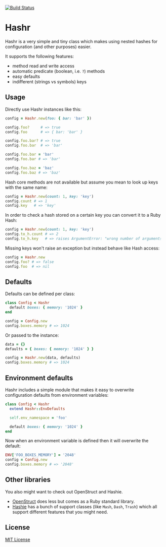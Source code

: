 [![Build Status](https://secure.travis-ci.org/svenfuchs/hashr.png)](http://travis-ci.org/svenfuchs/hashr)

# Hashr

Hashr is a very simple and tiny class which makes using nested hashes for
configuration (and other purposes) easier.

It supports the following features:

* method read and write access
* automatic predicate (boolean, i.e. `?`) methods
* easy defaults
* indifferent (strings vs symbols) keys

## Usage

Directly use Hashr instances like this:

```ruby
config = Hashr.new(foo: { bar: 'bar' })

config.foo?     # => true
config.foo      # => { bar: 'bar' }

config.foo.bar? # => true
config.foo.bar  # => 'bar'

config.foo.bar = 'bar'
config.foo.bar # => 'bar'

config.foo.baz = 'baz'
config.foo.baz # => 'baz'
```

Hash core methods are not available but assume you mean to look up keys with
the same name:

```ruby
config = Hashr.new(count: 1, key: 'key')
config.count # => 1
config.key   # => 'key'
```

In order to check a hash stored on a certain key you can convert it to a Ruby
Hash:

```ruby
config = Hashr.new(count: 1, key: 'key')
config.to_h.count # => 2
config.to_h.key   # => raises ArgumentError: "wrong number of arguments (0 for 1)"
```

Missing keys won't raise an exception but instead behave like Hash access:

```ruby
config = Hashr.new
config.foo? # => false
config.foo  # => nil
```

## Defaults

Defaults can be defined per class:

```ruby
class Config < Hashr
  default boxes: { memory: '1024' }
end

config = Config.new
config.boxes.memory # => 1024
```

Or passed to the instance:

```ruby
data = {}
defaults = { boxes: { memory: '1024' } }

config = Hashr.new(data, defaults)
config.boxes.memory # => 1024
```

## Environment defaults

Hashr includes a simple module that makes it easy to overwrite configuration
defaults from environment variables:

```ruby
class Config < Hashr
  extend Hashr::EnvDefaults

  self.env_namespace = 'foo'

  default boxes: { memory: '1024' }
end
```

Now when an environment variable is defined then it will overwrite the default:

```ruby
ENV['FOO_BOXES_MEMORY'] = '2048'
config = Config.new
config.boxes.memory # => '2048'
```

## Other libraries

You also might want to check out OpenStruct and Hashie.

* [OpenStruct](http://ruby-doc.org/stdlib/libdoc/ostruct/rdoc/classes/OpenStruct.html) does less but comes as a Ruby standard library.
* [Hashie](https://github.com/intridea/hashie) has a bunch of support classes (like `Mash`, `Dash`, `Trash`) which all support different features that you might need.

## License

[MIT License](https://github.com/svenfuchs/hashr/blob/master/MIT-LICENSE)
